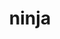 ---
title: "ninja"
layout: cache
categories: [package, v0.18.1]
meta: {"versions": ["1.10.2"], "compilers": ["gcc@=7.3.1", "gcc@=7.5.0", "gcc@=8.4.0"], "oss": ["amzn2", "ubuntu18.04"], "platforms": ["linux"], "targets": ["aarch64", "graviton2", "x86_64", "x86_64_v3", "x86_64_v4"], "stacks": ["aws-ahug", "aws-ahug-aarch64", "aws-isc", "aws-isc-aarch64", "data-vis-sdk", "e4s", "radiuss", "root", "tutorial"], "num_specs": 9, "num_specs_by_stack": {"root": 9, "data-vis-sdk": 1, "aws-isc-aarch64": 2, "aws-ahug-aarch64": 2, "e4s": 2, "aws-isc": 2, "aws-ahug": 2, "radiuss": 1, "tutorial": 2}}
spec_details: [{"hash": "67vuz2awxx5m74ya77gst4pdkoata55r", "compiler": "gcc@=7.5.0", "versions": ["1.10.2"], "os": "ubuntu18.04", "platform": "linux", "target": "x86_64", "variants": [], "stacks": ["root", "data-vis-sdk"], "size": "-", "tarball": "https://binaries.spack.io/v0.18.1/build_cache/linux-ubuntu18.04-x86_64/gcc-7.5.0/ninja-1.10.2/linux-ubuntu18.04-x86_64-gcc-7.5.0-ninja-1.10.2-67vuz2awxx5m74ya77gst4pdkoata55r.spack"}, {"hash": "6ux7eglzfx7xkh4pfydhydcl7geyo4uc", "compiler": "gcc@=7.3.1", "versions": ["1.10.2"], "os": "amzn2", "platform": "linux", "target": "graviton2", "variants": [], "stacks": ["aws-isc-aarch64", "root", "aws-ahug-aarch64"], "size": "-", "tarball": "https://binaries.spack.io/v0.18.1/build_cache/linux-amzn2-graviton2/gcc-7.3.1/ninja-1.10.2/linux-amzn2-graviton2-gcc-7.3.1-ninja-1.10.2-6ux7eglzfx7xkh4pfydhydcl7geyo4uc.spack"}, {"hash": "mxxyuwdv2mymnn467khmrdmngr4scgzi", "compiler": "gcc@=7.5.0", "versions": ["1.10.2"], "os": "ubuntu18.04", "platform": "linux", "target": "x86_64", "variants": [], "stacks": ["e4s", "root"], "size": "-", "tarball": "https://binaries.spack.io/v0.18.1/build_cache/linux-ubuntu18.04-x86_64/gcc-7.5.0/ninja-1.10.2/linux-ubuntu18.04-x86_64-gcc-7.5.0-ninja-1.10.2-mxxyuwdv2mymnn467khmrdmngr4scgzi.spack"}, {"hash": "l5rvci6qizv7d4ps77k5z4dshnt6nq2z", "compiler": "gcc@=7.5.0", "versions": ["1.10.2"], "os": "ubuntu18.04", "platform": "linux", "target": "x86_64", "variants": [], "stacks": ["e4s", "root"], "size": "-", "tarball": "https://binaries.spack.io/v0.18.1/build_cache/linux-ubuntu18.04-x86_64/gcc-7.5.0/ninja-1.10.2/linux-ubuntu18.04-x86_64-gcc-7.5.0-ninja-1.10.2-l5rvci6qizv7d4ps77k5z4dshnt6nq2z.spack"}, {"hash": "byautt6toh7j4qvaegkwd4xd7yye3jtf", "compiler": "gcc@=7.3.1", "versions": ["1.10.2"], "os": "amzn2", "platform": "linux", "target": "x86_64_v4", "variants": [], "stacks": ["aws-isc", "root", "aws-ahug"], "size": "-", "tarball": "https://binaries.spack.io/v0.18.1/build_cache/linux-amzn2-x86_64_v4/gcc-7.3.1/ninja-1.10.2/linux-amzn2-x86_64_v4-gcc-7.3.1-ninja-1.10.2-byautt6toh7j4qvaegkwd4xd7yye3jtf.spack"}, {"hash": "fqjkqrsjv6hmedy3kzaowqaysssflotp", "compiler": "gcc@=7.5.0", "versions": ["1.10.2"], "os": "ubuntu18.04", "platform": "linux", "target": "x86_64", "variants": [], "stacks": ["radiuss", "root", "tutorial"], "size": "-", "tarball": "https://binaries.spack.io/v0.18.1/build_cache/linux-ubuntu18.04-x86_64/gcc-7.5.0/ninja-1.10.2/linux-ubuntu18.04-x86_64-gcc-7.5.0-ninja-1.10.2-fqjkqrsjv6hmedy3kzaowqaysssflotp.spack"}, {"hash": "zadfkzxfmhbr2tx6lh4ft6rn5pp6b7i4", "compiler": "gcc@=8.4.0", "versions": ["1.10.2"], "os": "ubuntu18.04", "platform": "linux", "target": "x86_64", "variants": [], "stacks": ["root", "tutorial"], "size": "-", "tarball": "https://binaries.spack.io/v0.18.1/build_cache/linux-ubuntu18.04-x86_64/gcc-8.4.0/ninja-1.10.2/linux-ubuntu18.04-x86_64-gcc-8.4.0-ninja-1.10.2-zadfkzxfmhbr2tx6lh4ft6rn5pp6b7i4.spack"}, {"hash": "lfbqcqhlj3u37hn6d3lly5dvesxrjj5u", "compiler": "gcc@=7.3.1", "versions": ["1.10.2"], "os": "amzn2", "platform": "linux", "target": "aarch64", "variants": [], "stacks": ["aws-isc-aarch64", "root", "aws-ahug-aarch64"], "size": "-", "tarball": "https://binaries.spack.io/v0.18.1/build_cache/linux-amzn2-aarch64/gcc-7.3.1/ninja-1.10.2/linux-amzn2-aarch64-gcc-7.3.1-ninja-1.10.2-lfbqcqhlj3u37hn6d3lly5dvesxrjj5u.spack"}, {"hash": "vjmq5inwnmwiehehv774adpcv4icgltv", "compiler": "gcc@=7.3.1", "versions": ["1.10.2"], "os": "amzn2", "platform": "linux", "target": "x86_64_v3", "variants": [], "stacks": ["aws-isc", "root", "aws-ahug"], "size": "-", "tarball": "https://binaries.spack.io/v0.18.1/build_cache/linux-amzn2-x86_64_v3/gcc-7.3.1/ninja-1.10.2/linux-amzn2-x86_64_v3-gcc-7.3.1-ninja-1.10.2-vjmq5inwnmwiehehv774adpcv4icgltv.spack"}]
---